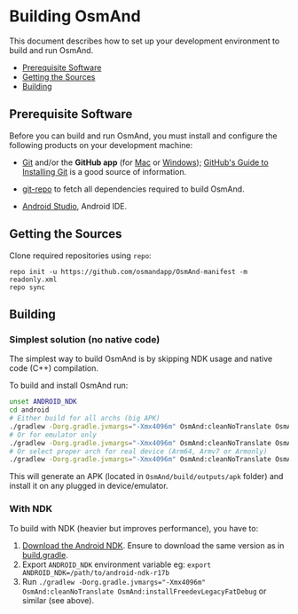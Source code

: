 # Building OsmAnd

This document describes how to set up your development environment to build and run OsmAnd.

- [Prerequisite Software](#prerequisite-software)
- [Getting the Sources](#getting-the-sources)
- [Building](#building)

## Prerequisite Software

Before you can build and run OsmAnd, you must install and configure the
following products on your development machine:

- [Git](http://git-scm.com) and/or the **GitHub app** (for [Mac](http://mac.github.com) or
  [Windows](http://windows.github.com)); [GitHub's Guide to Installing
  Git](https://help.github.com/articles/set-up-git) is a good source of information.

- [git-repo](https://gerrit.googlesource.com/git-repo) to fetch all dependencies required to build OsmAnd.

- [Android Studio](https://developer.android.com/studio), Android IDE.

## Getting the Sources

Clone required repositories using `repo`:

```shell
repo init -u https://github.com/osmandapp/OsmAnd-manifest -m readonly.xml
repo sync
```

## Building

### Simplest solution (no native code)

The simplest way to build OsmAnd is by skipping NDK usage and native code (C++) compilation.

To build and install OsmAnd run:

```sh
unset ANDROID_NDK
cd android
# Either build for all archs (big APK)
./gradlew -Dorg.gradle.jvmargs="-Xmx4096m" OsmAnd:cleanNoTranslate OsmAnd:installFreedevLegacyFatDebug
# Or for emulator only
./gradlew -Dorg.gradle.jvmargs="-Xmx4096m" OsmAnd:cleanNoTranslate OsmAnd:installFreedevLegacyX86Debug
# Or select proper arch for real device (Arm64, Armv7 or Armonly)
./gradlew -Dorg.gradle.jvmargs="-Xmx4096m" OsmAnd:cleanNoTranslate OsmAnd:installFreedevLegacyArm64Debug
```

This will generate an APK (located in `OsmAnd/build/outputs/apk` folder) and install it on any plugged in device/emulator.

### With NDK

To build with NDK (heavier but improves performance), you have to:

1. [Download the Android NDK](https://developer.android.com/ndk/downloads). Ensure to download the same version as in [build.gradle](https://github.com/osmandapp/OsmAnd/blob/master/OsmAnd/build.gradle#L27).
2. Export `ANDROID_NDK` environment variable eg: `export ANDROID_NDK=/path/to/android-ndk-r17b`
3. Run `./gradlew -Dorg.gradle.jvmargs="-Xmx4096m" OsmAnd:cleanNoTranslate OsmAnd:installFreedevLegacyFatDebug` or similar (see above).
